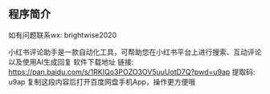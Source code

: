 ## 程序简介
如有问题联系wx: brightwise2020

小红书评论助手是一款自动化工具，可帮助您在小红书平台上进行搜索、互动评论以及使用AI生成回复
软件下载地址
链接: https://pan.baidu.com/s/1RKIQo3POZO3OV5uuUotD7Q?pwd=u9ap 提取码: u9ap 复制这段内容后打开百度网盘手机App，操作更方便哦
